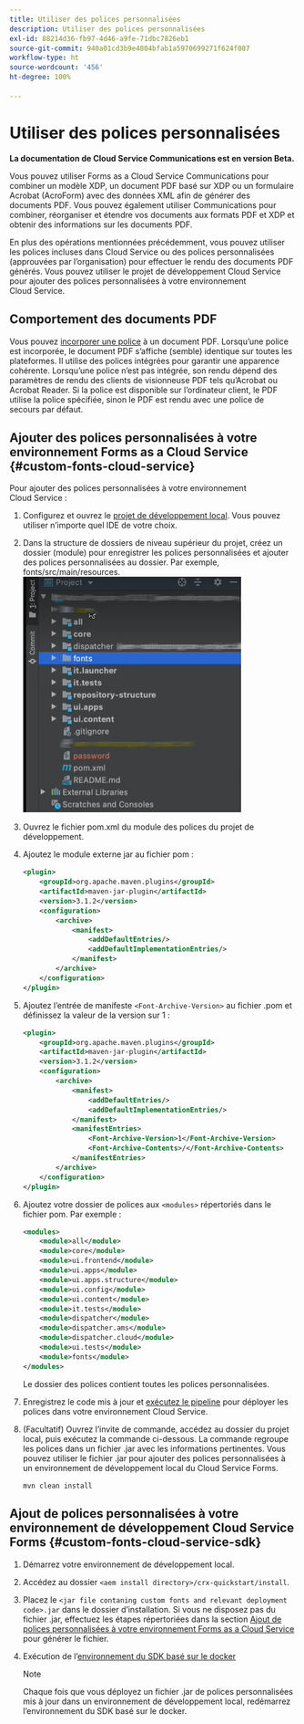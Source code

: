```yaml
---
title: Utiliser des polices personnalisées
description: Utiliser des polices personnalisées
exl-id: 88214d36-fb97-4d46-a9fe-71dbc7826eb1
source-git-commit: 940a01cd3b9e4804bfab1a5970699271f624f087
workflow-type: ht
source-wordcount: '456'
ht-degree: 100%

---
```


# Utiliser des polices personnalisées

**La documentation de Cloud Service Communications est en version Beta.**

Vous pouvez utiliser Forms as a Cloud Service Communications pour combiner un modèle XDP, un document PDF basé sur XDP ou un formulaire Acrobat (AcroForm) avec des données XML afin de générer des documents PDF. Vous pouvez également utiliser Communications pour combiner, réorganiser et étendre vos documents aux formats PDF et XDP et obtenir des informations sur les documents PDF.

En plus des opérations mentionnées précédemment, vous pouvez utiliser les polices incluses dans Cloud Service ou des polices personnalisées (approuvées par l’organisation) pour effectuer le rendu des documents PDF générés. Vous pouvez utiliser le projet de développement Cloud Service pour ajouter des polices personnalisées à votre environnement Cloud Service.

## Comportement des documents PDF

Vous pouvez [incorporer une police](https://adobedocs.github.io/experience-manager-forms-cloud-service-developer-reference/api/sync/#tag/PDFOutputOptions) à un document PDF. Lorsqu’une police est incorporée, le document PDF s’affiche (semble) identique sur toutes les plateformes. Il utilise des polices intégrées pour garantir une apparence cohérente. Lorsqu’une police n’est pas intégrée, son rendu dépend des paramètres de rendu des clients de visionneuse PDF tels qu’Acrobat ou Acrobat Reader. Si la police est disponible sur l’ordinateur client, le PDF utilise la police spécifiée, sinon le PDF est rendu avec une police de secours par défaut.

## Ajouter des polices personnalisées à votre environnement Forms as a Cloud Service {#custom-fonts-cloud-service}

Pour ajouter des polices personnalisées à votre environnement Cloud Service :

1. Configurez et ouvrez le [projet de développement local](setup-local-development-environment.md). Vous pouvez utiliser n’importe quel IDE de votre choix.
1. Dans la structure de dossiers de niveau supérieur du projet, créez un dossier (module) pour enregistrer les polices personnalisées et ajouter des polices personnalisées au dossier. Par exemple, fonts/src/main/resources.
   ![Dossier Polices](assets/fonts.png)

1. Ouvrez le fichier pom.xml du module des polices du projet de développement.
1. Ajoutez le module externe jar au fichier pom :

   ```xml
   <plugin>
       <groupId>org.apache.maven.plugins</groupId>
       <artifactId>maven-jar-plugin</artifactId>
       <version>3.1.2</version>
       <configuration>
           <archive>
               <manifest>
                   <addDefaultEntries/>
                   <addDefaultImplementationEntries/>
               </manifest>
           </archive>
       </configuration>
   </plugin>
   ```


1. Ajoutez l’entrée de manifeste `<Font-Archive-Version>` au fichier .pom et définissez la valeur de la version sur 1 :

   ```xml
   <plugin>
       <groupId>org.apache.maven.plugins</groupId>
       <artifactId>maven-jar-plugin</artifactId>
       <version>3.1.2</version>
       <configuration>
           <archive>
               <manifest>
                   <addDefaultEntries/>
                   <addDefaultImplementationEntries/>
               </manifest>
               <manifestEntries>
                   <Font-Archive-Version>1</Font-Archive-Version>
                   <Font-Archive-Contents>/</Font-Archive-Contents>
               </manifestEntries> 
           </archive>
       </configuration>
   </plugin>
   ```

1. Ajoutez votre dossier de polices aux `<modules>` répertoriés dans le fichier pom. Par exemple :

   ```xml
   <modules>
       <module>all</module>
       <module>core</module>
       <module>ui.frontend</module>
       <module>ui.apps</module>
       <module>ui.apps.structure</module>
       <module>ui.config</module>
       <module>ui.content</module>
       <module>it.tests</module>
       <module>dispatcher</module>
       <module>dispatcher.ams</module>
       <module>dispatcher.cloud</module>
       <module>ui.tests</module>
       <module>fonts</module>
   </modules>
   ```

   Le dossier des polices contient toutes les polices personnalisées.

1. Enregistrez le code mis à jour et [exécutez le pipeline](/help/implementing/cloud-manager/deploy-code.md) pour déployer les polices dans votre environnement Cloud Service.

1. (Facultatif) Ouvrez l’invite de commande, accédez au dossier du projet local, puis exécutez la commande ci-dessous. La commande regroupe les polices dans un fichier .jar avec les informations pertinentes. Vous pouvez utiliser le fichier .jar pour ajouter des polices personnalisées à un environnement de développement local du Cloud Service Forms.

   ```shell
   mvn clean install
   ```

## Ajout de polices personnalisées à votre environnement de développement Cloud Service Forms {#custom-fonts-cloud-service-sdk}

1. Démarrez votre environnement de développement local.
1. Accédez au dossier `<aem install directory>/crx-quickstart/install`.
1. Placez le `<jar file contaning custom fonts and relevant deployment code>.jar` dans le dossier d’installation. Si vous ne disposez pas du fichier .jar, effectuez les étapes répertoriées dans la section [Ajout de polices personnalisées à votre environnement Forms as a Cloud Service](#custom-fonts-cloud-service) pour générer le fichier.
1. Exécution de l’[environnement du SDK basé sur le docker](setup-local-development-environment.md#docker-microservices)


   >[!NOTE]
   >
   >Chaque fois que vous déployez un fichier .jar de polices personnalisées mis à jour dans un environnement de développement local, redémarrez l’environnement du SDK basé sur le docker.
